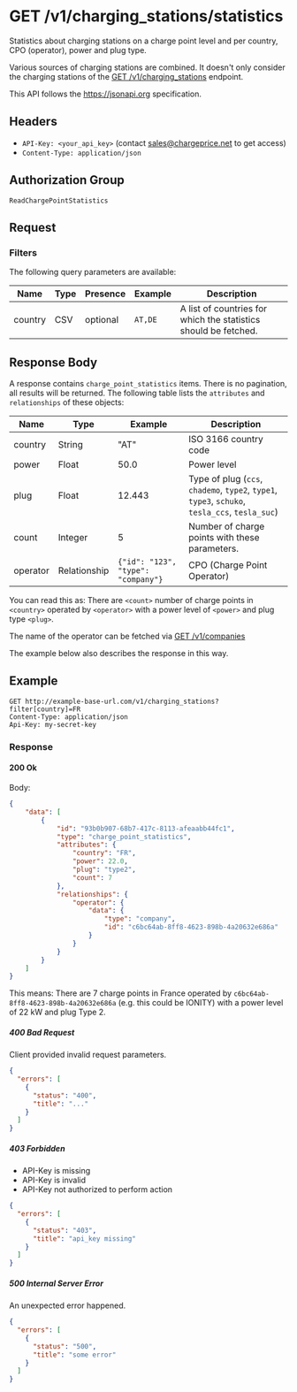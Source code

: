 # GET /v1/charging_stations/statistics

Statistics about charging stations on a charge point level and per country, CPO
(operator), power and plug type.

Various sources of charging stations are combined. It doesn't only consider the
charging stations of the [GET /v1/charging_stations](../index.md) endpoint.

This API follows the https://jsonapi.org specification.

## Headers

* `API-Key: <your_api_key>` (contact sales@chargeprice.net to get access)
* `Content-Type: application/json`

## Authorization Group

`ReadChargePointStatistics`

## Request

### Filters

The following query parameters are available:

| **Name** | **Type** | **Presence** | **Example** | **Description**                                                 |
| -------- | -------- | ------------ | ----------- | --------------------------------------------------------------- |
| country  | CSV      | optional     | `AT,DE`     | A list of countries for which the statistics should be fetched. |

## Response Body

A response contains `charge_point_statistics` items. There is no pagination, all
results will be returned. The following table lists the `attributes` and
`relationships` of these objects:

| **Name** | **Type** | **Example**                | **Description**                                                                                |
| -------- | -------- | -------------------------- | ---------------------------------------------------------------------------------------------- |
| country  | String   | "AT"                       | ISO 3166 country code                                                                          |
| power    | Float    | 50.0                       | Power level                                                                                    |
| plug     | Float    | 12.443                     | Type of plug (`ccs`, `chademo`, `type2`, `type1`, `type3`, `schuko`, `tesla_ccs`, `tesla_suc`) |
| count    | Integer  | 5                          | Number of charge points with these parameters.                                                                                      |
| operator | Relationship   | `{"id": "123", "type": "company"}` | CPO (Charge Point Operator)                                                                         |

You can read this as: There are `<count>` number of charge points in `<country>`
operated by `<operator>` with a power level of `<power>` and plug type `<plug>`.

The name of the operator can be fetched via [GET
/v1/companies](../../companies/index.md)

The example below also describes the response in this way.

## Example

```http
GET http://example-base-url.com/v1/charging_stations?filter[country]=FR
Content-Type: application/json
Api-Key: my-secret-key
```

### Response

#### 200 Ok

Body:
```json
{
    "data": [
        {
            "id": "93b0b907-68b7-417c-8113-afeaabb44fc1",
            "type": "charge_point_statistics",
            "attributes": {
                "country": "FR",
                "power": 22.0,
                "plug": "type2",
                "count": 7
            },
            "relationships": {
                "operator": {
                    "data": {
                        "type": "company",
                        "id": "c6bc64ab-8ff8-4623-898b-4a20632e686a"
                    }
                }
            }
        }
    ]
}
```

This means:
There are 7 charge points in France operated by
`c6bc64ab-8ff8-4623-898b-4a20632e686a` (e.g. this could be IONITY) with a power
level of 22 kW and plug Type
2.

##### 400 Bad Request

Client provided invalid request parameters.

```json
{
  "errors": [
    {
      "status": "400",
      "title": "..."
    }
  ]
}
```

##### 403 Forbidden

* API-Key is missing
* API-Key is invalid
* API-Key not authorized to perform action

```json
{
  "errors": [
    {
      "status": "403",
      "title": "api_key missing"
    }
  ]
}
```

##### 500 Internal Server Error

An unexpected error happened.

```json
{
  "errors": [
    {
      "status": "500",
      "title": "some error"
    }
  ]
}
```